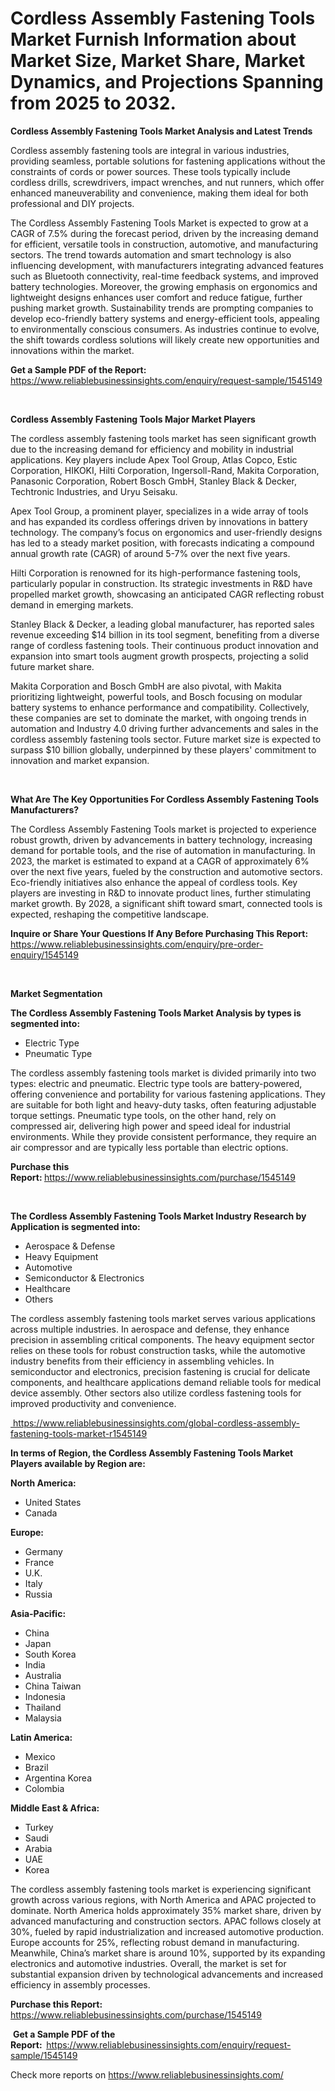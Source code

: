 <p><h1>Cordless Assembly Fastening Tools Market Furnish Information about Market Size, Market Share, Market Dynamics, and Projections Spanning from 2025 to 2032.</h1></p><p><strong>Cordless Assembly Fastening Tools Market Analysis and Latest Trends</strong></p>
<p><p>Cordless assembly fastening tools are integral in various industries, providing seamless, portable solutions for fastening applications without the constraints of cords or power sources. These tools typically include cordless drills, screwdrivers, impact wrenches, and nut runners, which offer enhanced maneuverability and convenience, making them ideal for both professional and DIY projects.</p><p>The Cordless Assembly Fastening Tools Market is expected to grow at a CAGR of 7.5% during the forecast period, driven by the increasing demand for efficient, versatile tools in construction, automotive, and manufacturing sectors. The trend towards automation and smart technology is also influencing development, with manufacturers integrating advanced features such as Bluetooth connectivity, real-time feedback systems, and improved battery technologies. Moreover, the growing emphasis on ergonomics and lightweight designs enhances user comfort and reduce fatigue, further pushing market growth. Sustainability trends are prompting companies to develop eco-friendly battery systems and energy-efficient tools, appealing to environmentally conscious consumers. As industries continue to evolve, the shift towards cordless solutions will likely create new opportunities and innovations within the market.</p></p>
<p><strong>Get a Sample PDF of the Report:&nbsp;</strong> <a href="https://www.reliablebusinessinsights.com/enquiry/request-sample/1545149?utm_campaign=2267&utm_medium=2&utm_source=Github&utm_content=ia&utm_term=27022025&utm_id=cordless-assembly-fastening-tools">https://www.reliablebusinessinsights.com/enquiry/request-sample/1545149</a></p>
<p>&nbsp;</p>
<p><strong>Cordless Assembly Fastening Tools Major Market Players</strong></p>
<p><p>The cordless assembly fastening tools market has seen significant growth due to the increasing demand for efficiency and mobility in industrial applications. Key players include Apex Tool Group, Atlas Copco, Estic Corporation, HIKOKI, Hilti Corporation, Ingersoll-Rand, Makita Corporation, Panasonic Corporation, Robert Bosch GmbH, Stanley Black & Decker, Techtronic Industries, and Uryu Seisaku. </p><p>Apex Tool Group, a prominent player, specializes in a wide array of tools and has expanded its cordless offerings driven by innovations in battery technology. The company’s focus on ergonomics and user-friendly designs has led to a steady market position, with forecasts indicating a compound annual growth rate (CAGR) of around 5-7% over the next five years.</p><p>Hilti Corporation is renowned for its high-performance fastening tools, particularly popular in construction. Its strategic investments in R&D have propelled market growth, showcasing an anticipated CAGR reflecting robust demand in emerging markets.</p><p>Stanley Black & Decker, a leading global manufacturer, has reported sales revenue exceeding $14 billion in its tool segment, benefiting from a diverse range of cordless fastening tools. Their continuous product innovation and expansion into smart tools augment growth prospects, projecting a solid future market share.</p><p>Makita Corporation and Bosch GmbH are also pivotal, with Makita prioritizing lightweight, powerful tools, and Bosch focusing on modular battery systems to enhance performance and compatibility. Collectively, these companies are set to dominate the market, with ongoing trends in automation and Industry 4.0 driving further advancements and sales in the cordless assembly fastening tools sector. Future market size is expected to surpass $10 billion globally, underpinned by these players' commitment to innovation and market expansion.</p></p>
<p>&nbsp;</p>
<p><strong>What Are The Key Opportunities For Cordless Assembly Fastening Tools Manufacturers?</strong></p>
<p><p>The Cordless Assembly Fastening Tools market is projected to experience robust growth, driven by advancements in battery technology, increasing demand for portable tools, and the rise of automation in manufacturing. In 2023, the market is estimated to expand at a CAGR of approximately 6% over the next five years, fueled by the construction and automotive sectors. Eco-friendly initiatives also enhance the appeal of cordless tools. Key players are investing in R&D to innovate product lines, further stimulating market growth. By 2028, a significant shift toward smart, connected tools is expected, reshaping the competitive landscape.</p></p>
<p><strong>Inquire or Share Your Questions If Any Before Purchasing This Report:</strong> <a href="https://www.reliablebusinessinsights.com/enquiry/pre-order-enquiry/1545149?utm_campaign=2267&utm_medium=2&utm_source=Github&utm_content=ia&utm_term=27022025&utm_id=cordless-assembly-fastening-tools">https://www.reliablebusinessinsights.com/enquiry/pre-order-enquiry/1545149</a></p>
<p>&nbsp;</p>
<p><strong>Market Segmentation</strong></p>
<p><strong>The Cordless Assembly Fastening Tools Market Analysis by types is segmented into:</strong></p>
<p><ul><li>Electric Type</li><li>Pneumatic Type</li></ul></p>
<p><p>The cordless assembly fastening tools market is divided primarily into two types: electric and pneumatic. Electric type tools are battery-powered, offering convenience and portability for various fastening applications. They are suitable for both light and heavy-duty tasks, often featuring adjustable torque settings. Pneumatic type tools, on the other hand, rely on compressed air, delivering high power and speed ideal for industrial environments. While they provide consistent performance, they require an air compressor and are typically less portable than electric options.</p></p>
<p><strong>Purchase this Report:&nbsp;</strong><a href="https://www.reliablebusinessinsights.com/purchase/1545149?utm_campaign=2267&utm_medium=2&utm_source=Github&utm_content=ia&utm_term=27022025&utm_id=cordless-assembly-fastening-tools">https://www.reliablebusinessinsights.com/purchase/1545149</a></p>
<p>&nbsp;</p>
<p><strong>The Cordless Assembly Fastening Tools Market Industry Research by Application is segmented into:</strong></p>
<p><ul><li>Aerospace & Defense</li><li>Heavy Equipment</li><li>Automotive</li><li>Semiconductor & Electronics</li><li>Healthcare</li><li>Others</li></ul></p>
<p><p>The cordless assembly fastening tools market serves various applications across multiple industries. In aerospace and defense, they enhance precision in assembling critical components. The heavy equipment sector relies on these tools for robust construction tasks, while the automotive industry benefits from their efficiency in assembling vehicles. In semiconductor and electronics, precision fastening is crucial for delicate components, and healthcare applications demand reliable tools for medical device assembly. Other sectors also utilize cordless fastening tools for improved productivity and convenience.</p></p>
<p><a href="https://www.reliablebusinessinsights.com/global-cordless-assembly-fastening-tools-market-r1545149?utm_campaign=2267&utm_medium=2&utm_source=Github&utm_content=ia&utm_term=27022025&utm_id=cordless-assembly-fastening-tools">&nbsp;https://www.reliablebusinessinsights.com/global-cordless-assembly-fastening-tools-market-r1545149</a></p>
<p><strong>In terms of Region, the Cordless Assembly Fastening Tools Market Players available by Region are:</strong></p>
<p>
    <p> <strong> North America: </strong>
        <ul>
            <li>United States</li>
            <li>Canada</li>
        </ul>
        </p> 
    <p> <strong> Europe: </strong>
        <ul>
            <li>Germany</li>
            <li>France</li>
            <li>U.K.</li>
            <li>Italy</li>
            <li>Russia</li>
        </ul>
        </p> 
    <p> <strong> Asia-Pacific: </strong>
        <ul>
            <li>China</li>
            <li>Japan</li>
            <li>South Korea</li>
            <li>India</li>
            <li>Australia</li>
            <li>China Taiwan</li>
            <li>Indonesia</li>
            <li>Thailand</li>
            <li>Malaysia</li>
        </ul>
        </p> 
    <p> <strong> Latin America: </strong>
        <ul>
            <li>Mexico</li>
            <li>Brazil</li>
            <li>Argentina Korea</li>
            <li>Colombia</li>
        </ul>
        </p> 
    <p> <strong> Middle East & Africa: </strong>
        <ul>
            <li>Turkey</li>
            <li>Saudi</li>
            <li>Arabia</li>
            <li>UAE</li>
            <li>Korea</li>
        </ul>
    </p>
    </p>
<p><p>The cordless assembly fastening tools market is experiencing significant growth across various regions, with North America and APAC projected to dominate. North America holds approximately 35% market share, driven by advanced manufacturing and construction sectors. APAC follows closely at 30%, fueled by rapid industrialization and increased automotive production. Europe accounts for 25%, reflecting robust demand in manufacturing. Meanwhile, China’s market share is around 10%, supported by its expanding electronics and automotive industries. Overall, the market is set for substantial expansion driven by technological advancements and increased efficiency in assembly processes.</p></p>
<p><strong>Purchase this Report: </strong><a href="https://www.reliablebusinessinsights.com/purchase/1545149?utm_campaign=2267&utm_medium=2&utm_source=Github&utm_content=ia&utm_term=27022025&utm_id=cordless-assembly-fastening-tools">https://www.reliablebusinessinsights.com/purchase/1545149</a></p>
<p>&nbsp;<strong>Get a Sample PDF of the Report:&nbsp;&nbsp;</strong><a href="https://www.reliablebusinessinsights.com/enquiry/request-sample/1545149?utm_campaign=2267&utm_medium=2&utm_source=Github&utm_content=ia&utm_term=27022025&utm_id=cordless-assembly-fastening-tools">https://www.reliablebusinessinsights.com/enquiry/request-sample/1545149</a></p>
<p><strong></strong></p>
<p>Check more reports on <a href="https://www.reliablebusinessinsights.com/?utm_campaign=2267&utm_medium=2&utm_source=Github&utm_content=ia&utm_term=27022025&utm_id=cordless-assembly-fastening-tools">https://www.reliablebusinessinsights.com/</a></p>